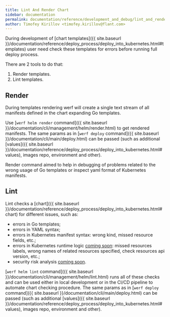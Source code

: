```yaml
---
title: Lint And Render Chart
sidebar: documentation
permalink: documentation/reference/development_and_debug/lint_and_render_chart.html
author: Timofey Kirillov <timofey.kirillov@flant.com>
---
```


During development of [chart templates]({{ site.baseurl }}/documentation/reference/deploy_process/deploy_into_kubernetes.html#templates) user need check these templates for errors before running full deploy process.

There are 2 tools to do that:

 1. Render templates.
 2. Lint templates.

## Render

During templates rendering werf will create a single text stream of all manifests defined in the chart expanding Go templates.

Use [`werf helm render` command]({{ site.baseurl }}/documentation/cli/management/helm/render.html) to get rendered manifests. The same params as in [`werf deploy` command]({{ site.baseurl }}/documentation/cli/main/deploy.html) can be passed (such as additional [values]({{ site.baseurl }}/documentation/reference/deploy_process/deploy_into_kubernetes.html#values), images repo, environment and other).

Render command aimed to help in debugging of problems related to the wrong usage of Go templates or inspect yaml format of Kubernetes manifests.

## Lint

Lint checks a [chart]({{ site.baseurl }}/documentation/reference/deploy_process/deploy_into_kubernetes.html#chart) for different issues, such as:
 * errors in Go templates;
 * errors in YAML syntax;
 * errors in Kubernetes manifest syntax: wrong kind, missed resource fields, etc.;
 * errors in Kubernetes runtime logic [coming soon](https://github.com/flant/werf/issues/1187): missed resources labels, wrong names of related resources specified, check resources api version, etc.;
 * security risk analysis [coming soon](https://github.com/flant/werf/issues/1317).

[`werf helm lint` command]({{ site.baseurl }}/documentation/cli/management/helm/lint.html) runs all of these checks and can be used either in local development or in the CI/CD pipeline to automate chart checking procedure. The same params as in [`werf deploy` command]({{ site.baseurl }}/documentation/cli/main/deploy.html) can be passed (such as additional [values]({{ site.baseurl }}/documentation/reference/deploy_process/deploy_into_kubernetes.html#values), images repo, environment and other).
